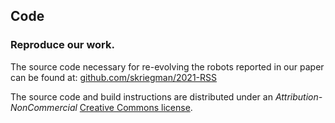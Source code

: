 ## Code

### **Reproduce our work.**

The source code necessary for re-evolving the robots reported in our paper can be found at:
[github.com/skriegman/2021-RSS](https://github.com/skriegman/2021-RSS)

The source code and build instructions are distributed under an *Attribution-NonCommercial* [Creative Commons license](https://creativecommons.org/licenses/by-nc/4.0/).



